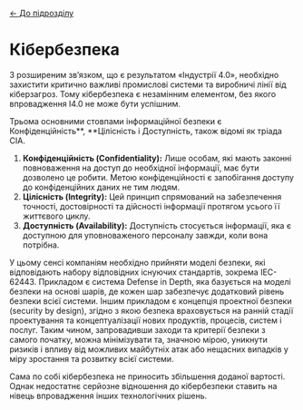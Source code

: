 [<- До підрозділу](README.md)

# Кібербезпека

З розширеним зв’язком, що є результатом «Індустрії 4.0», необхідно захистити критично важливі промислові системи та виробничі лінії від кіберзагроз. Тому кібербезпека є незамінним елементом, без якого впровадження I4.0 не може бути успішним. 

Трьома основними стовпами інформаційної безпеки є Конфіденційність**, **Цілісність і Доступність, також відомі як тріада CIA.

1. **Конфіденційність (Confidentiality):** Лише особам, які мають законні повноваження на доступ до необхідної інформації, має бути дозволено це робити. Метою конфіденційності є запобігання доступу до конфіденційних даних не тим людям.
2. **Цілісність (Integrity):** Цей принцип спрямований на забезпечення точності, достовірності та дійсності інформації протягом усього її життєвого циклу.
3. **Доступність (Availability):** Доступність стосується інформації, яка є доступною для уповноваженого персоналу завжди, коли вона потрібна.

У цьому сенсі компаніям необхідно прийняти моделі безпеки, які відповідають набору відповідних існуючих стандартів, зокрема IEC-62443. Прикладом є система Defense in Depth, яка базується на моделі безпеки на основі шарів, де кожен шар забезпечує додатковий рівень безпеки всієї системи. Іншим прикладом є концепція проектної безпеки (security by design), згідно з якою безпека враховується на ранній стадії проектування та концептуалізації нових продуктів, процесів, систем і послуг. Таким чином, запровадивши заходи та критерії безпеки з самого початку, можна мінімізувати та, значною мірою, уникнути ризиків і впливу від можливих майбутніх атак або нещасних випадків у міру зростання та розвитку всієї системи.

Сама по собі кібербезпека не приносить збільшення доданої вартості. Однак недостатнє серйозне відношення до кібербезпеки ставить на нівець впровадження інших технологічних рішень. 
